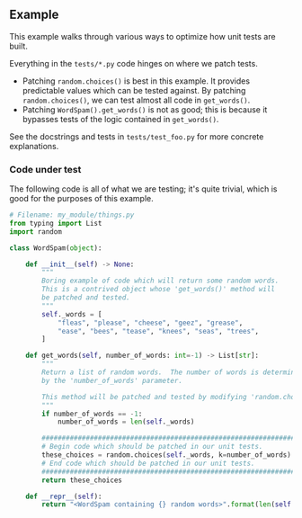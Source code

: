 ## Example

This example walks through various ways to optimize how unit tests are built.

Everything in the `tests/*.py` code hinges on where we patch tests.

- Patching `random.choices()` is best in this example.  It provides predictable
  values which can be tested against. By patching `random.choices()`, we can test
  almost all code in `get_words()`.
- Patching `WordSpam().get_words()` is not as good; this is because it bypasses 
  tests of the logic contained in `get_words()`.

See the docstrings and tests in `tests/test_foo.py` for more concrete explanations.

### Code under test

The following code is all of what we are testing; it's quite trivial, which is good 
for the purposes of this example.

```python
# Filename: my_module/things.py
from typing import List
import random

class WordSpam(object):

    def __init__(self) -> None:
        """
        Boring example of code which will return some random words.
        This is a contrived object whose 'get_words()' method will
        be patched and tested.
        """
        self._words = [
            "fleas", "please", "cheese", "geez", "grease",
            "ease", "bees", "tease", "knees", "seas", "trees",
        ]

    def get_words(self, number_of_words: int=-1) -> List[str]:
        """
        Return a list of random words.  The number of words is determined
        by the 'number_of_words' parameter.

        This method will be patched and tested by modifying 'random.choices()'
        """
        if number_of_words == -1:
            number_of_words = len(self._words)

        #################################################################
        # Begin code which should be patched in our unit tests.
        these_choices = random.choices(self._words, k=number_of_words)
        # End code which should be patched in our unit tests.
        #################################################################
        return these_choices

    def __repr__(self):
        return "<WordSpam containing {} random words>".format(len(self._words))
```
